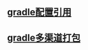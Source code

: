 [gradle配置引用](https://github.com/musejianglan/Wiki_Note/blob/master/gradle及打包相关/gradle配置引用.md)
---

[gradle多渠道打包](https://github.com/musejianglan/Wiki_Note/blob/master/gradle及打包相关/多渠道打包.md)
---

[]()
---